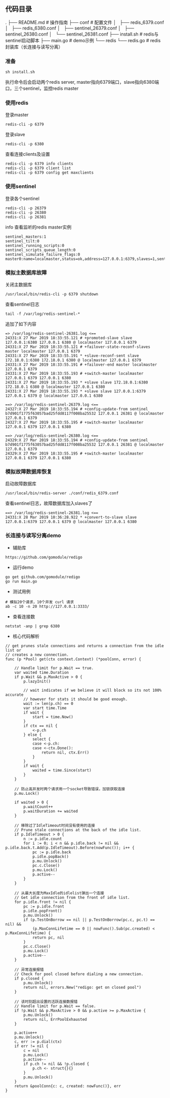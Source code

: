 ## 代码目录
.
├── README.md # 操作指南
├── conf      # 配置文件
│   ├── redis_6379.conf
│   ├── redis_6380.conf
│   ├── sentinel_26379.conf
│   ├── sentinel_26380.conf
│   └── sentinel_26381.conf
├── install.sh # redis与sentinel启动脚本
├── main.go    # demo示例
└── redis
    └── redis.go # redis封装库（长连接与读写分离）


### 准备

```
sh install.sh
```

执行命令后会启动两个redis server, master指向6379端口，slave指向6380端口，三个sentinel，监控redis master


### 使用redis

登录master

```
redis-cli -p 6379
```

登录slave

```
redis-cli -p 6380
```

查看连接clients及设置

```
redis-cli -p 6379 info clients
redis-cli -p 6379 client list
redis-cli -p 6379 config get maxclients
```

### 使用sentinel

登录各个sentinel

```
redis-cli -p 26379
redis-cli -p 26380
redis-cli -p 26381

```

info 查看监听的redis master实例

```
sentinel_masters:1
sentinel_tilt:0
sentinel_running_scripts:0
sentinel_scripts_queue_length:0
sentinel_simulate_failure_flags:0
master0:name=localmaster,status=ok,address=127.0.0.1:6379,slaves=1,sentinels=3
```

### 模拟主数据库故障

关闭主数据库

```
/usr/local/bin/redis-cli -p 6379 shutdown  
```

查看sentinel日志

```
tail -f /var/log/redis-sentinel-*
```

追加了如下内容

```
=> /var/log/redis-sentinel-26381.log <==
24331:X 27 Mar 2019 18:33:55.121 # +promoted-slave slave 127.0.0.1:6380 127.0.0.1 6380 @ localmaster 127.0.0.1 6379
24331:X 27 Mar 2019 18:33:55.121 # +failover-state-reconf-slaves master localmaster 127.0.0.1 6379
24331:X 27 Mar 2019 18:33:55.191 * +slave-reconf-sent slave 172.18.0.1:6380 172.18.0.1 6380 @ localmaster 127.0.0.1 6379
24331:X 27 Mar 2019 18:33:55.191 # +failover-end master localmaster 127.0.0.1 6379
24331:X 27 Mar 2019 18:33:55.193 # +switch-master localmaster 127.0.0.1 6379 127.0.0.1 6380
24331:X 27 Mar 2019 18:33:55.193 * +slave slave 172.18.0.1:6380 172.18.0.1 6380 @ localmaster 127.0.0.1 6380
24331:X 27 Mar 2019 18:33:55.193 * +slave slave 127.0.0.1:6379 127.0.0.1 6379 @ localmaster 127.0.0.1 6380

==> /var/log/redis-sentinel-26379.log <==
24327:X 27 Mar 2019 18:33:55.194 # +config-update-from sentinel b7d901f1775f63057bad25fdd8117f008ba25532 127.0.0.1 26381 @ localmaster 127.0.0.1 6379
24327:X 27 Mar 2019 18:33:55.195 # +switch-master localmaster 127.0.0.1 6379 127.0.0.1 6380

==> /var/log/redis-sentinel-26380.log <==
24329:X 27 Mar 2019 18:33:55.194 # +config-update-from sentinel b7d901f1775f63057bad25fdd8117f008ba25532 127.0.0.1 26381 @ localmaster 127.0.0.1 6379
24329:X 27 Mar 2019 18:33:55.195 # +switch-master localmaster 127.0.0.1 6379 127.0.0.1 6380
```

### 模拟故障数据库恢复

启动故障数据库

```
/usr/local/bin/redis-server ./conf/redis_6379.conf
```

查看sentinel日志，故障数据库加入slaves了

```
==> /var/log/redis-sentinel-26381.log <==
24331:X 28 Mar 2019 10:36:28.922 * +convert-to-slave slave 127.0.0.1:6379 127.0.0.1 6379 @ localmaster 127.0.0.1 6380
```

### 长连接与读写分离demo

* 辅助库

```
https://github.com/gomodule/redigo
```

* 运行demo
```
go get github.com/gomodule/redigo
go run main.go
```

* 测试用例
```
# 模拟20个请求，10个并发 curl 请求
ab -c 10 -n 20 http://127.0.0.1:3333/
```

* 查看连接数
```
netstat -anp | grep 6380
```

* 核心代码解析

```
// get prunes stale connections and returns a connection from the idle list or
// creates a new connection.
func (p *Pool) get(ctx context.Context) (*poolConn, error) {

	// Handle limit for p.Wait == true.
	var waited time.Duration
	if p.Wait && p.MaxActive > 0 {
		p.lazyInit()

		// wait indicates if we believe it will block so its not 100% accurate
		// however for stats it should be good enough.
		wait := len(p.ch) == 0
		var start time.Time
		if wait {
			start = time.Now()
		}
		if ctx == nil {
			<-p.ch
		} else {
			select {
			case <-p.ch:
			case <-ctx.Done():
				return nil, ctx.Err()
			}
		}
		if wait {
			waited = time.Since(start)
		}
	}

    // 防止高并发时两个请求用一个socket导致错误，加锁获取连接
	p.mu.Lock()

	if waited > 0 {
		p.waitCount++
		p.waitDuration += waited
	}

    // 移除过了IdleTimeout时间没有使用的连接
	// Prune stale connections at the back of the idle list.
	if p.IdleTimeout > 0 {
		n := p.idle.count
		for i := 0; i < n && p.idle.back != nil && p.idle.back.t.Add(p.IdleTimeout).Before(nowFunc()); i++ {
			pc := p.idle.back
			p.idle.popBack()
			p.mu.Unlock()
			pc.c.Close()
			p.mu.Lock()
			p.active--
		}
	}

    // 从最大长度为MaxIdle的idlelist弹出一个连接
	// Get idle connection from the front of idle list.
	for p.idle.front != nil {
		pc := p.idle.front
		p.idle.popFront()
		p.mu.Unlock()
		if (p.TestOnBorrow == nil || p.TestOnBorrow(pc.c, pc.t) == nil) &&
			(p.MaxConnLifetime == 0 || nowFunc().Sub(pc.created) < p.MaxConnLifetime) {
			return pc, nil
		}
		pc.c.Close()
		p.mu.Lock()
		p.active--
	}

    // 异常连接报错
	// Check for pool closed before dialing a new connection.
	if p.closed {
		p.mu.Unlock()
		return nil, errors.New("redigo: get on closed pool")
	}

    // 该时刻超出设置的活跃连接数报错
	// Handle limit for p.Wait == false.
	if !p.Wait && p.MaxActive > 0 && p.active >= p.MaxActive {
		p.mu.Unlock()
		return nil, ErrPoolExhausted
	}

	p.active++
	p.mu.Unlock()
	c, err := p.dial(ctx)
	if err != nil {
		c = nil
		p.mu.Lock()
		p.active--
		if p.ch != nil && !p.closed {
			p.ch <- struct{}{}
		}
		p.mu.Unlock()
	}
	return &poolConn{c: c, created: nowFunc()}, err
}
```
